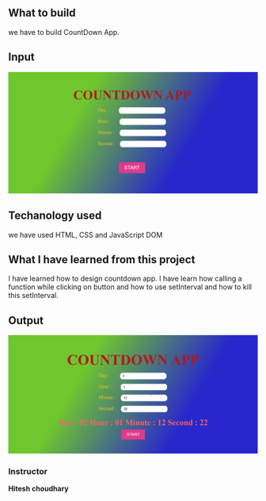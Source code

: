 ## What to build

we have to build CountDown App.

## Input

![stopwatch](./Image/CountDownApp.png)

## Techanology used

we have used HTML, CSS and JavaScript DOM

## What I have learned from this project

I have learned how to design countdown app. I have learn how calling a function while clicking on button and how to use setInterval and how to kill this setInterval.

## Output

![stopwatch_output](./Image/CountDownApp_Output.png)

### Instructor

**Hitesh choudhary**
